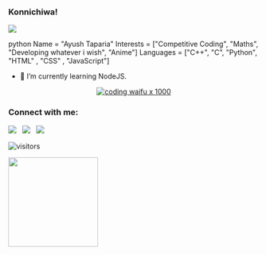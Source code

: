 ### Konnichiwa!
<img src="https://c.tenor.com/Ch4VFEjuI7IAAAAC/anime-boy.gif" width="auto">


python
Name =  "Ayush Taparia"
Interests = ["Competitive Coding", "Maths", "Developing whatever i wish", "Anime"]
Languages = ["C++", "C", "Python", "HTML" , "CSS" , "JavaScript"]


- 🌱 I’m currently learning NodeJS.

<div align=center>
  
[![coding waifu x 1000](./giffile.gif)](https://github.com/VishalChoubey1019)
</div>


### Connect with me:
<div align=left>

<a href="https://www.linkedin.com/in/ayush-taparia-9156b2200/" alt="Ayush Taparia | LinkedIn"><img src="https://img.icons8.com/fluent/48/000000/linkedin.png" ></a> &nbsp;
<a href="https://twitter.com/home" alt="@BluefaceTantal1 twitter"><img src="https://img.icons8.com/color/48/000000/twitter--v1.png" ></a> &nbsp;
<a href="https://www.instagram.com/vishal.choubey.106/ " alt="vishal.choubey.106 | Instagram"><img src="https://img.icons8.com/fluent/48/000000/instagram-new.png" ></a> &nbsp;
</div>

   

![visitors](https://visitor-badge.glitch.me/badge?page_id={AyushTaparia}.{github.com/AyushTaparia})

<img height="180em" src="https://github-readme-stats.vercel.app/api?username=AyushTaparia&show_icons=true&hide_border=true&&count_private=true&include_all_commits=true" />
<!--
*AyushTaparia/AyushTaparia* is a ✨ special ✨ repository because its `README.md` (this file) appears on your GitHub profile.
